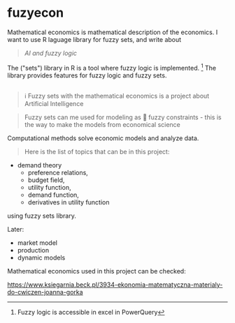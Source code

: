 # fuzyecon
Mathematical economics is mathematical description of the economics.
I want to use R laguage library for fuzzy sets, and write about

> *AI and fuzzy logic*

The ("sets") library in R is a tool where fuzzy logic is implemented. [^1]
The library provides features for fuzzy logic and fuzzy sets.

## 

> ℹ️ Fuzzy sets with the mathematical economics is a project about Artificial Intelligence

> Fuzzy sets can me used for modeling as 📌 fuzzy constraints - this is the way to make the models from economical science

Computational methods solve economic models and analyze data. 

> Here is the list of topics that can be in this project:

* demand theory
  * preference relations, 
  * budget field,
  * utility function,
  * demand function,
  * derivatives in utility function 

using fuzzy sets library. 

Later:

* market model
* production 
* dynamic models

Mathematical economics used in this project can be checked:

https://www.ksiegarnia.beck.pl/3934-ekonomia-matematyczna-materialy-do-cwiczen-joanna-gorka

[^1]: Fuzzy logic is accessible in excel in PowerQuery
